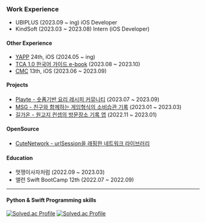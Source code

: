 ### Work Experience
- UBIPLUS (2023.09 ~ ing) iOS Developer
- KindSoft (2023.03 ~ 2023.08) Intern (iOS Developer)

#### Other Experience
- [YAPP](https://www.yapp.co.kr/) 24th, iOS (2024.05 ~ ing)
- [TCA 1.0 한국어 가이드 e-book](https://ridibooks.com/books/2773000087) (2023.08 ~ 2023.10)
- [CMC](https://cmc.makeus.in/) 13th, iOS (2023.06 ~ 2023.09)

#### Projects
- [Playte - 숏폼기반 요리 레시피 커뮤니티](https://github.com/stealmh/Re_Cipe_iOS) (2023.07 ~ 2023.09)
- [MSG - 친구와 함께하는 게임형식의 소비습관 기록](https://github.com/stealmh/Proejct-MSG) (2023.01 ~ 2023.03)
- [길가온 - 원고지 컨셉의 방문장소 기록 앱](https://github.com/stealmh/Gilgaon) (2022.11 ~ 2023.01)

#### OpenSource
- [CuteNetwork - urlSession을 래핑한 네트워크 라이브러리](https://github.com/stealmh/CuteNetwork)

#### Education
- 멋쟁이사자처럼 (2022.09 ~ 2023.03)
- 앨런 Swift BootCamp 12th (2022.07 ~ 2022.09)
---

#### Python & Swift Programming skills
[![Solved.ac Profile](http://mazassumnida.wtf/api/generate_badge?boj=stealmh)](https://solved.ac/stealmh)
[![Solved.ac Profile](http://mazassumnida.wtf/api/generate_badge?boj=swiftmaster)](https://solved.ac/swiftmaster/)



